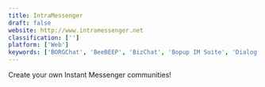 ```yaml
---
title: IntraMessenger
draft: false 
website: http://www.intramessenger.net
classification: ['']
platform: ['Web']
keywords: ['BORGChat', 'BeeBEEP', 'BizChat', 'Bopup IM Suite', 'Dialog Messenger', 'Feem', 'IP Messenger', 'LAN Messenger', 'Network Assistant', 'Output Messenger', 'Simple Chat', 'Slack', 'Smarsh Instant Messenger', 'Winpopup LAN Messenger', 'jMessenger', 'qchat']
---
```

Create your own Instant Messenger communities!